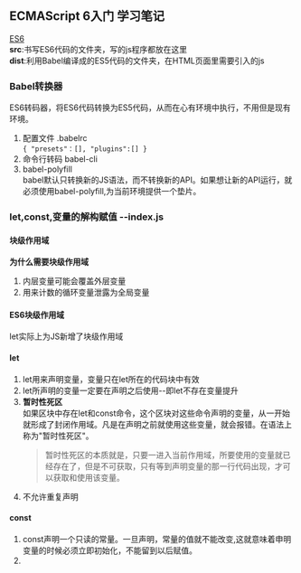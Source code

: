## ECMAScript 6入门 学习笔记
[ES6](http://es6.ruanyifeng.com/#docs/let)		
**src**:书写ES6代码的文件夹，写的js程序都放在这里		
**dist**:利用Babel编译成的ES5代码的文件夹，在HTML页面里需要引入的js 		

### Babel转换器		
ES6转码器，将ES6代码转换为ES5代码，从而在心有环境中执行，不用但是现有环境。		

1. 配置文件 .babelrc	
	`{
		"presets"：[],
		"plugins":[]
	}`		
2. 命令行转码 babel-cli	
3. babel-polyfill	
	babel默认只转换新的JS语法，而不转换新的API。如果想让新的API运行，就必须使用babel-polyfill,为当前环境提供一个垫片。		


### let,const,变量的解构赋值	--index.js 		
#### 块级作用域		
**为什么需要块级作用域**	
1. 内层变量可能会覆盖外层变量	
2. 	用来计数的循环变量泄露为全局变量		

#### ES6块级作用域	
let实际上为JS新增了块级作用域	

#### let		
1. let用来声明变量，变量只在let所在的代码块中有效		
2. let所声明的变量一定要在声明之后使用--即let不存在变量提升	
3. **暂时性死区**		
如果区块中存在let和const命令，这个区块对这些命令声明的变量，从一开始就形成了封闭作用域。凡是在声明之前就使用这些变量，就会报错。在语法上称为"暂时性死区"。	
	> 暂时性死区的本质就是，只要一进入当前作用域，所要使用的变量就已经存在了，但是不可获取，只有等到声明变量的那一行代码出现，才可以获取和使用该变量。	
4. 不允许重复声明		

#### const
1. const声明一个只读的常量。一旦声明，常量的值就不能改变,这就意味着申明变量的时候必须立即初始化，不能留到以后赋值。				
2. 


